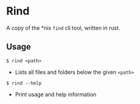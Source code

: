 # Rind

A copy of the *nix `find` cli tool, written in rust.

## Usage

`$ rind <path>`

- Lists all files and folders below the given `<path>`

`$ rind --help`

- Print usage and help information
